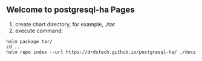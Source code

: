 ## Welcome to postgresql-ha Pages

1. create chart directory, for example, ./tar
2. execute command:
```
helm package tar/
cd ..
helm repo index --url https://drdstech.github.io/postgresql-ha/ ./docs
```
